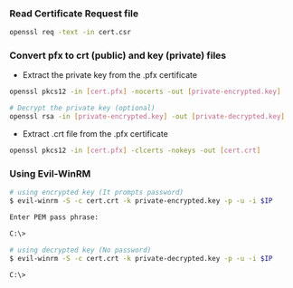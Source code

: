 ### Read Certificate Request file
```bash
openssl req -text -in cert.csr
```

### Convert pfx to crt (public) and key (private) files

- Extract the private key from the .pfx certificate
```bash
openssl pkcs12 -in [cert.pfx] -nocerts -out [private-encrypted.key]

# Decrypt the private key (optional)
openssl rsa -in [private-encrypted.key] -out [private-decrypted.key]
```

- Extract .crt file from the .pfx certificate
```bash
openssl pkcs12 -in [cert.pfx] -clcerts -nokeys -out [cert.crt]
```

### Using Evil-WinRM
```bash
# using encrypted key (It prompts password)
$ evil-winrm -S -c cert.crt -k private-encrypted.key -p -u -i $IP

Enter PEM pass phrase:

C:\>

# using decrypted key (No password)
$ evil-winrm -S -c cert.crt -k private-decrypted.key -p -u -i $IP

C:\>
```